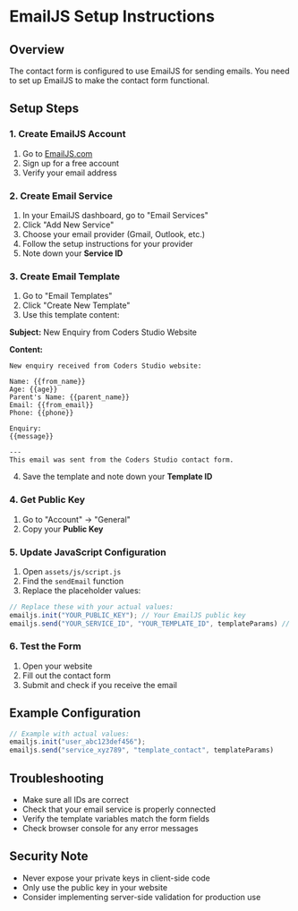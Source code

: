 # EmailJS Setup Instructions

## Overview
The contact form is configured to use EmailJS for sending emails. You need to set up EmailJS to make the contact form functional.

## Setup Steps

### 1. Create EmailJS Account
1. Go to [EmailJS.com](https://www.emailjs.com/)
2. Sign up for a free account
3. Verify your email address

### 2. Create Email Service
1. In your EmailJS dashboard, go to "Email Services"
2. Click "Add New Service"
3. Choose your email provider (Gmail, Outlook, etc.)
4. Follow the setup instructions for your provider
5. Note down your **Service ID**

### 3. Create Email Template
1. Go to "Email Templates"
2. Click "Create New Template"
3. Use this template content:

**Subject:** New Enquiry from Coders Studio Website

**Content:**
```
New enquiry received from Coders Studio website:

Name: {{from_name}}
Age: {{age}}
Parent's Name: {{parent_name}}
Email: {{from_email}}
Phone: {{phone}}

Enquiry:
{{message}}

---
This email was sent from the Coders Studio contact form.
```

4. Save the template and note down your **Template ID**

### 4. Get Public Key
1. Go to "Account" → "General"
2. Copy your **Public Key**

### 5. Update JavaScript Configuration
1. Open `assets/js/script.js`
2. Find the `sendEmail` function
3. Replace the placeholder values:

```javascript
// Replace these with your actual values:
emailjs.init("YOUR_PUBLIC_KEY"); // Your EmailJS public key
emailjs.send("YOUR_SERVICE_ID", "YOUR_TEMPLATE_ID", templateParams) // Your service and template IDs
```

### 6. Test the Form
1. Open your website
2. Fill out the contact form
3. Submit and check if you receive the email

## Example Configuration
```javascript
// Example with actual values:
emailjs.init("user_abc123def456");
emailjs.send("service_xyz789", "template_contact", templateParams)
```

## Troubleshooting
- Make sure all IDs are correct
- Check that your email service is properly connected
- Verify the template variables match the form fields
- Check browser console for any error messages

## Security Note
- Never expose your private keys in client-side code
- Only use the public key in your website
- Consider implementing server-side validation for production use
